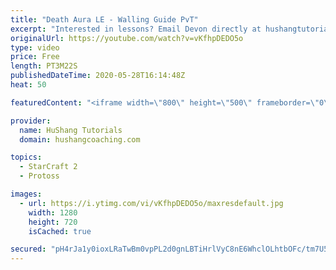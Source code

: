 ```yaml
---
title: "Death Aura LE - Walling Guide PvT"
excerpt: "Interested in lessons? Email Devon directly at hushangtutorials@outlook.com ------------------------------------------------------------------------------------------------------- Want to support HuShang Tutorials directly? Patreon is a website where you can contribute a monthly donation that will help"
originalUrl: https://youtube.com/watch?v=vKfhpDEDO5o
type: video
price: Free
length: PT3M22S
publishedDateTime: 2020-05-28T16:14:48Z
heat: 50

featuredContent: "<iframe width=\"800\" height=\"500\" frameborder=\"0\" src=\"https://www.youtube.com/embed/vKfhpDEDO5o\" allow=\"accelerometer; autoplay; encrypted-media; gyroscope; picture-in-picture\" allowfullscreen></iframe>"

provider:
  name: HuShang Tutorials
  domain: hushangcoaching.com

topics:
  - StarCraft 2
  - Protoss

images:
  - url: https://i.ytimg.com/vi/vKfhpDEDO5o/maxresdefault.jpg
    width: 1280
    height: 720
    isCached: true

secured: "pH4rJa1y0ioxLRaTwBm0vpPL2d0gnLBTiHrlVyC8nE6WhclOLhtbOFc/tm7U5SsHW+f3MMbqZSNeayMRStr9vyftyTM/xPOjqFl40APQEVv2CzlVJFPUeypQM3INB0lkhz7pVfNjOdVX+foKKSfByjUMz92jPkyOWcaOubul/HZ6BhKgphEEN6UpvNemZSmbQCPVmIjCNF70DBCiOfqN6RslBCk8CertSb1OIAResGZMhc4mtXBpHD4cx1PcYO3aY/cujrPqLkY+h3lj06g3HrFLJahw+qR5q7ejZezaz3TOyeyi3uvdcvbTQk94+oEtV7DWOo5y7E9cnURMzr9BMx2N863XD/OVoOXyw0Ii+DcXL/s9WUTOE4FB9Yx+mBe8nkVuqLqFTaOo6WgWtc9NtyEQ6fZX93koQ1rf6c9iQYM=;pNdAJKnio9QOTtPwo8CkWA=="
---
```



